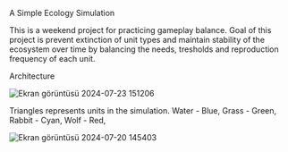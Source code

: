 A Simple Ecology Simulation

This is a weekend project for practicing gameplay balance.
Goal of this project is prevent extinction of unit types and maintain stability of the ecosystem over time by balancing the needs, tresholds and reproduction frequency of each unit.

Architecture

![Ekran görüntüsü 2024-07-23 151206](https://github.com/user-attachments/assets/3177bc7c-48ee-41a0-b8db-c68c3c4415e1)

Triangles represents units in the simulation.
Water - Blue,
Grass - Green,
Rabbit - Cyan,
Wolf - Red,


![Ekran görüntüsü 2024-07-20 145403](https://github.com/user-attachments/assets/bf2f20ed-47bb-4ffe-af52-2626e34b8b8b)
